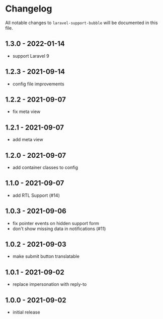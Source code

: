 # Changelog

All notable changes to `laravel-support-bubble` will be documented in this file.

## 1.3.0 - 2022-01-14

- support Laravel 9

## 1.2.3 - 2021-09-14

- config file improvements

## 1.2.2 - 2021-09-07

- fix meta view

## 1.2.1 - 2021-09-07

- add meta view

## 1.2.0 - 2021-09-07

- add container classes to config

## 1.1.0 - 2021-09-07

- add RTL Support (#14)

## 1.0.3 - 2021-09-06

- fix pointer events on hidden support form
- don't show missing data in notifications (#11)

## 1.0.2 - 2021-09-03

- make submit button translatable

## 1.0.1 - 2021-09-02

- replace impersonation with reply-to

## 1.0.0 - 2021-09-02

- initial release

